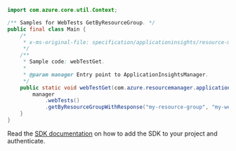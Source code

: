 ```java
import com.azure.core.util.Context;

/** Samples for WebTests GetByResourceGroup. */
public final class Main {
    /*
     * x-ms-original-file: specification/applicationinsights/resource-manager/Microsoft.Insights/stable/2015-05-01/examples/WebTestGet.json
     */
    /**
     * Sample code: webTestGet.
     *
     * @param manager Entry point to ApplicationInsightsManager.
     */
    public static void webTestGet(com.azure.resourcemanager.applicationinsights.ApplicationInsightsManager manager) {
        manager
            .webTests()
            .getByResourceGroupWithResponse("my-resource-group", "my-webtest-01-mywebservice", Context.NONE);
    }
}
```

Read the [SDK documentation](https://github.com/Azure/azure-sdk-for-java/blob/azure-resourcemanager-applicationinsights_1.0.0-beta.4/sdk/applicationinsights/azure-resourcemanager-applicationinsights/README.md) on how to add the SDK to your project and authenticate.
